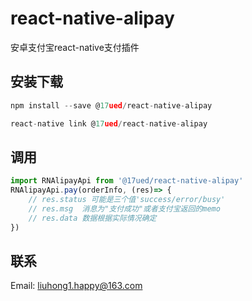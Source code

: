 # react-native-alipay

安卓支付宝react-native支付插件

## 安装下载
```js
npm install --save @17ued/react-native-alipay

react-native link @17ued/react-native-alipay
```
## 调用
```js
import RNAlipayApi from '@17ued/react-native-alipay'
RNAlipayApi.pay(orderInfo, (res)=> {
    // res.status 可能是三个值'success/error/busy'
    // res.msg  消息为"支付成功"或者支付宝返回的memo
    // res.data 数据根据实际情况确定
})
```
## 联系

Email: [liuhong1.happy@163.com](mailto:liuhong1.happy@163.com)